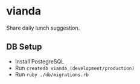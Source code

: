 vianda
======

Share daily lunch suggestion.

DB Setup
--------
- Install PostegreSQL
- Run `createdb vianda_(development/production)`
- Run `ruby ./db/migrations.rb`
